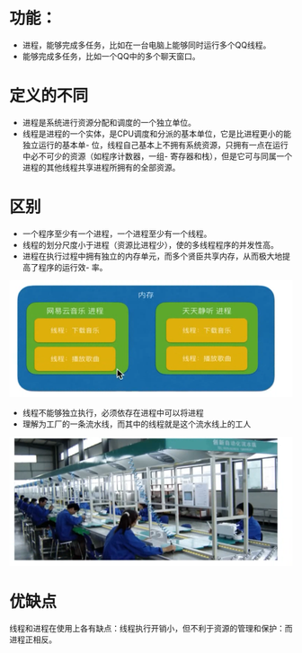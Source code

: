 # 功能：   
- 进程，能够完成多任务，比如在一台电脑上能够同时运行多个QQ线程。
- 能够完成多任务，比如一个QQ中的多个聊天窗口。
# 定义的不同
- 进程是系统进行资源分配和调度的一个独立单位。
- 线程是进程的一个实体，是CPU调度和分派的基本单位，它是比进程更小的能独立运行的基本单- 位，线程自己基本上不拥有系统资源，只拥有一点在运行中必不可少的资源（如程序计数器，一组- 寄存器和栈），但是它可与同属一个进程的其他线程共享进程所拥有的全部资源。
# 区别
- 一个程序至少有一个进程，一个进程至少有一个线程。
- 线程的划分尺度小于进程（资源比进程少），使的多线程程序的并发性高。
- 进程在执行过程中拥有独立的内存单元，而多个贤臣共享内存，从而极大地提高了程序的运行效- 率。

![5-1](./images/5-1.png)

- 线程不能够独立执行，必须依存在进程中可以将进程
- 理解为工厂的一条流水线，而其中的线程就是这个流水线上的工人

![5-2](./images/5-2.png)

# 优缺点

线程和进程在使用上各有缺点：线程执行开销小，但不利于资源的管理和保护：而进程正相反。